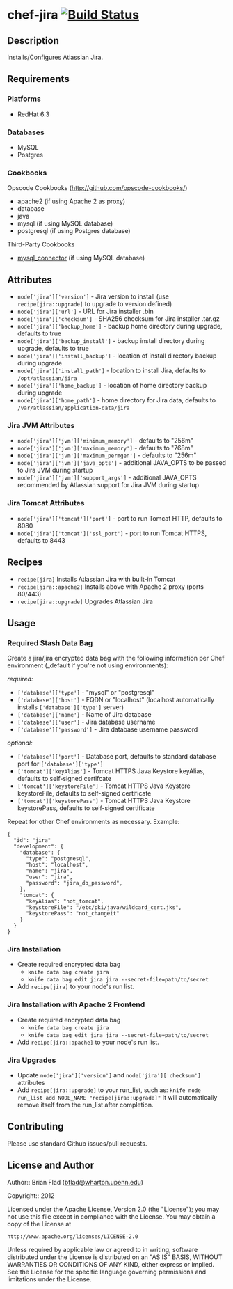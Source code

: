 # chef-jira [![Build Status](https://secure.travis-ci.org/bflad/chef-jira.png?branch=master)](http://travis-ci.org/bflad/chef-jira)

## Description

Installs/Configures Atlassian Jira.

## Requirements

### Platforms

* RedHat 6.3

### Databases

* MySQL
* Postgres

### Cookbooks

Opscode Cookbooks (http://github.com/opscode-cookbooks/)

* apache2 (if using Apache 2 as proxy)
* database
* java
* mysql (if using MySQL database)
* postgresql (if using Postgres database)

Third-Party Cookbooks

* [mysql_connector](https://github.com/bflad/chef-mysql_connector) (if using MySQL database)

## Attributes

* `node['jira']['version']` - Jira version to install (use
  `recipe[jira::upgrade]` to upgrade to version defined)
* `node['jira']['url']` - URL for Jira installer .bin
* `node['jira']['checksum']` - SHA256 checksum for Jira installer .tar.gz
* `node['jira']['backup_home']` - backup home directory during upgrade,
  defaults to true
* `node['jira']['backup_install']` - backup install directory during upgrade,
  defaults to true
* `node['jira']['install_backup']` - location of install directory backup
  during upgrade
* `node['jira']['install_path']` - location to install Jira, defaults to
  `/opt/atlassian/jira`
* `node['jira']['home_backup']` - location of home directory backup during
  upgrade
* `node['jira']['home_path']` - home directory for Jira data, defaults to
  `/var/atlassian/application-data/jira`

### Jira JVM Attributes

* `node['jira']['jvm']['minimum_memory']` - defaults to "256m"
* `node['jira']['jvm']['maximum_memory']` - defaults to "768m"
* `node['jira']['jvm']['maximum_permgen']` - defaults to "256m"
* `node['jira']['jvm']['java_opts']` - additional JAVA_OPTS to be passed to
  Jira JVM during startup
* `node['jira']['jvm']['support_args']` - additional JAVA_OPTS recommended by
  Atlassian support for Jira JVM during startup

### Jira Tomcat Attributes

* `node['jira']['tomcat']['port']` - port to run Tomcat HTTP, defaults to
  8080
* `node['jira']['tomcat']['ssl_port']` - port to run Tomcat HTTPS, defaults
  to 8443

## Recipes

* `recipe[jira]` Installs Atlassian Jira with built-in Tomcat
* `recipe[jira::apache2]` Installs above with Apache 2 proxy (ports 80/443)
* `recipe[jira::upgrade]` Upgrades Atlassian Jira

## Usage

### Required Stash Data Bag

Create a jira/jira encrypted data bag with the following information per
Chef environment (_default if you're not using environments):

_required:_
* `['database']['type']` - "mysql" or "postgresql"
* `['database']['host']` - FQDN or "localhost" (localhost automatically
  installs `['database']['type']` server)
* `['database']['name']` - Name of Jira database
* `['database']['user']` - Jira database username
* `['database']['password']` - Jira database username password

_optional:_
* `['database']['port']` - Database port, defaults to standard database port for
  `['database']['type']`
* `['tomcat']['keyAlias']` - Tomcat HTTPS Java Keystore keyAlias, defaults to
  self-signed certifcate
* `['tomcat']['keystoreFile']` - Tomcat HTTPS Java Keystore keystoreFile,
  defaults to self-signed certificate
* `['tomcat']['keystorePass']` - Tomcat HTTPS Java Keystore keystorePass,
  defaults to self-signed certificate

Repeat for other Chef environments as necessary. Example:

    {
      "id": "jira"
      "development": {
        "database": {
          "type": "postgresql",
          "host": "localhost",
          "name": "jira",
          "user": "jira",
          "password": "jira_db_password",
        },
        "tomcat": {
          "keyAlias": "not_tomcat",
          "keystoreFile": "/etc/pki/java/wildcard_cert.jks",
          "keystorePass": "not_changeit"
        }
      }
    }

### Jira Installation

* Create required encrypted data bag
  * `knife data bag create jira`
  * `knife data bag edit jira jira --secret-file=path/to/secret`
* Add `recipe[jira]` to your node's run list.

### Jira Installation with Apache 2 Frontend

* Create required encrypted data bag
  * `knife data bag create jira`
  * `knife data bag edit jira jira --secret-file=path/to/secret`
* Add `recipe[jira::apache]` to your node's run list.

### Jira Upgrades

* Update `node['jira']['version']` and `node['jira']['checksum']` attributes
* Add `recipe[jira::upgrade]` to your run_list, such as:
  `knife node run_list add NODE_NAME "recipe[jira::upgrade]"`
  It will automatically remove itself from the run_list after completion.

## Contributing

Please use standard Github issues/pull requests.

## License and Author
      
Author:: Brian Flad (<bflad@wharton.upenn.edu>)

Copyright:: 2012

Licensed under the Apache License, Version 2.0 (the "License");
you may not use this file except in compliance with the License.
You may obtain a copy of the License at

    http://www.apache.org/licenses/LICENSE-2.0

Unless required by applicable law or agreed to in writing, software
distributed under the License is distributed on an "AS IS" BASIS,
WITHOUT WARRANTIES OR CONDITIONS OF ANY KIND, either express or implied.
See the License for the specific language governing permissions and
limitations under the License.
